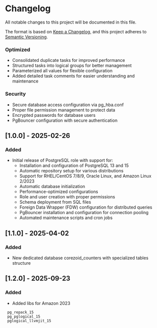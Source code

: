 # Changelog

All notable changes to this project will be documented in this file.

The format is based on [Keep a Changelog](https://keepachangelog.com/en/1.0.0/),
and this project adheres to [Semantic Versioning](https://semver.org/spec/v2.0.0.html).

### Optimized
- Consolidated duplicate tasks for improved performance
- Structured tasks into logical groups for better management
- Parameterized all values for flexible configuration
- Added detailed task comments for easier understanding and maintenance

### Security
- Secure database access configuration via pg_hba.conf
- Proper file permission management to protect data
- Encrypted passwords for database users
- PgBouncer configuration with secure authentication

## [1.0.0] - 2025-02-26

### Added
- Initial release of PostgreSQL role with support for:
    - Installation and configuration of PostgreSQL 13 and 15
    - Automatic repository setup for various distributions
    - Support for RHEL/CentOS 7/8/9, Oracle Linux, and Amazon Linux 2/2023
    - Automatic database initialization
    - Performance-optimized configurations
    - Role and user creation with proper permissions
    - Schema deployment from SQL files
    - Foreign Data Wrapper (FDW) configuration for distributed queries
    - PgBouncer installation and configuration for connection pooling
    - Automated maintenance scripts and cron jobs

## [1.1.0] - 2025-04-02
### Added
- New dedicated database corezoid_counters with specialized tables structure

## [1.2.0] - 2025-09-23
### Added
- Added libs for Amazon 2023
 ``` 
  pg_repack_15
  pg_pglogical_15
  pglogical_llvmjit_15
  ```

